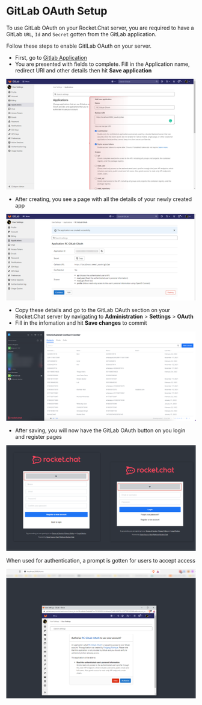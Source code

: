 # GitLab OAuth Setup

To use GitLab OAuth on your Rocket.Chat server, you are required to have a GitLab `URL`, `Id` and `Secret` gotten from the GitLab application.

Follow these steps to enable GitlLab OAuth on your server.&#x20;

* First, go to [Gitlab Application ](https://gitlab.com/-/profile/applications)
* You are presented with fields to complete. Fill in the Application name, redirect URI and other details then hit **Save application**&#x20;

![](<../../../../.gitbook/assets/image (661) (1).png>)

* After creating, you see a page with all the details of your newly created app

![](<../../../../.gitbook/assets/image (681) (1) (1).png>)

* Copy these details and go to the GitLab OAuth section on your Rocket.Chat server by navigating to **Administration** > **Settings** > **OAuth**&#x20;
* Fill in the infomation and hit **Save changes** to commit

![](<../../../../.gitbook/assets/image (670) (1).png>)

* After saving, you will now have the GitLab OAuth button on you login and register pages

![](<../../../../.gitbook/assets/image (641) (1) (1).png>)

When used for authentication, a prompt is gotten for users to accept access

![](<../../../../.gitbook/assets/image (686) (1) (1) (1).png>)
